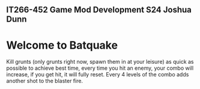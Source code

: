 ## IT266-452 Game Mod Development S24 Joshua Dunn
# Welcome to Batquake
Kill grunts (only grunts right now, spawn them in at your leisure) as quick as possible to achieve best time,
every time you hit an enemy, your combo will increase, if you get hit, it will fully reset. 
Every 4 levels of the combo adds another shot to the blaster fire.
